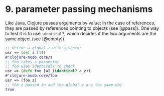 # 9. parameter passing mechanisms

Like Java, Clojure passes arguments by value; in the case of references, they are passed by references pointing to objects (see [@pass]). One way to test it is to use `identical?`, which decides if the two arguments are the same object (see [@empty]).


``` clj
;; define a global z with a vector
usr => (def z [1])
#'clojure-noob.core/z
;; foo takes a parameter 
;; foo uses identical? to check
usr => (defn foo [a] (identical? a z))
#'clojure-noob.core/foo
usr => (foo z)
;; the z passed in and the global z are the same obj
true    
```



